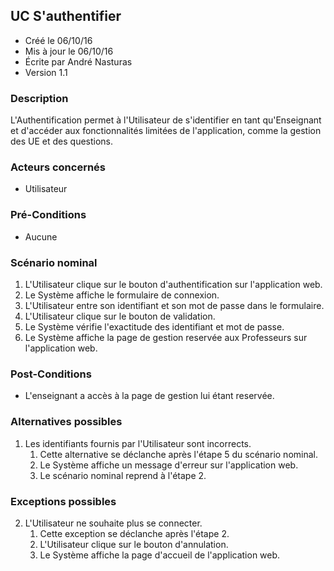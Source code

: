 ## UC S'authentifier

* Créé le 06/10/16
* Mis à jour le 06/10/16
* Écrite par André Nasturas
* Version 1.1

### Description

L'Authentification permet à l'Utilisateur de s'identifier en tant qu'Enseignant et d'accéder aux fonctionnalités limitées de l'application, comme la gestion des UE et des questions.

### Acteurs concernés

* Utilisateur

### Pré-Conditions

* Aucune

### Scénario nominal

1. L'Utilisateur clique sur le bouton d'authentification sur l'application web.
2. Le Système affiche le formulaire de connexion.
3. L'Utilisateur entre son identifiant et son mot de passe dans le formulaire.
4. L'Utilisateur clique sur le bouton de validation.
5. Le Système vérifie l'exactitude des identifiant et mot de passe.
6. Le Système affiche la page de gestion reservée aux Professeurs sur l'application web.

### Post-Conditions

* L'enseignant a accès à la page de gestion lui étant reservée.

### Alternatives possibles

1. Les identifiants fournis par l'Utilisateur sont incorrects.
    1. Cette alternative se déclanche après l'étape 5 du scénario nominal.
    2. Le Système affiche un message d'erreur sur l'application web.
    3. Le scénario nominal reprend à l'étape 2.

### Exceptions possibles

2. L'Utilisateur ne souhaite plus se connecter.
    1. Cette exception se déclanche après l'étape 2.
    2. L'Utilisateur clique sur le bouton d'annulation.
    3. Le Système affiche la page d'accueil de l'application web.
